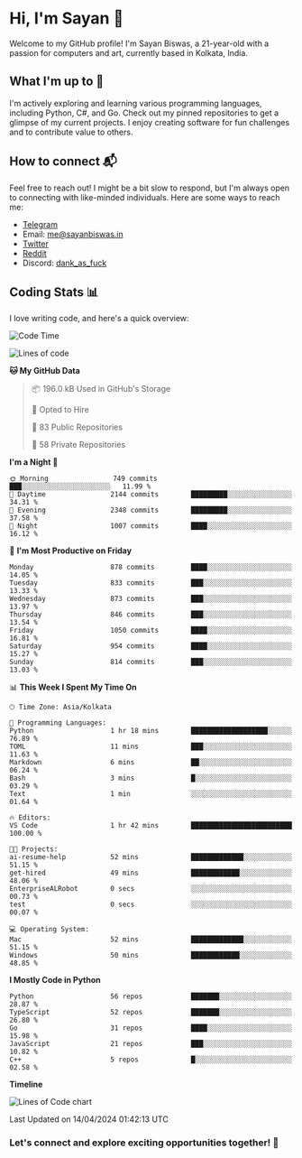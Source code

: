 # Hi, I'm Sayan 👋

Welcome to my GitHub profile! I'm Sayan Biswas, a 21-year-old with a passion for computers and art, currently based in Kolkata, India.

## What I'm up to 🚀

I'm actively exploring and learning various programming languages, including Python, C#, and Go. Check out my pinned repositories to get a glimpse of my current projects. I enjoy creating software for fun challenges and to contribute value to others.

## How to connect 📬

Feel free to reach out! I might be a bit slow to respond, but I'm always open to connecting with like-minded individuals. Here are some ways to reach me:

- [Telegram](https://t.me/dank_as_fuck)
- Email: [me@sayanbiswas.in](mailto:me@sayanbiswas.in)
- [Twitter](https://twitter.com/TheDankDel)
- [Reddit](https://www.reddit.com/user/dank_as_fuck_/)
- Discord: [dank_as_fuck](https://discordapp.com/users/506536929152466945)

## Coding Stats 📊

I love writing code, and here's a quick overview:

<!--START_SECTION:waka-->
![Code Time](http://img.shields.io/badge/Code%20Time-1%2C584%20hrs%2022%20mins-blue)

![Lines of code](https://img.shields.io/badge/From%20Hello%20World%20I%27ve%20Written-5.7%20million%20lines%20of%20code-blue)

**🐱 My GitHub Data** 

> 📦 196.0 kB Used in GitHub's Storage 
 > 
> 💼 Opted to Hire
 > 
> 📜 83 Public Repositories 
 > 
> 🔑 58 Private Repositories 
 > 
**I'm a Night 🦉** 

```text
🌞 Morning                749 commits         ███░░░░░░░░░░░░░░░░░░░░░░   11.99 % 
🌆 Daytime                2144 commits        █████████░░░░░░░░░░░░░░░░   34.31 % 
🌃 Evening                2348 commits        █████████░░░░░░░░░░░░░░░░   37.58 % 
🌙 Night                  1007 commits        ████░░░░░░░░░░░░░░░░░░░░░   16.12 % 
```
📅 **I'm Most Productive on Friday** 

```text
Monday                   878 commits         ████░░░░░░░░░░░░░░░░░░░░░   14.05 % 
Tuesday                  833 commits         ███░░░░░░░░░░░░░░░░░░░░░░   13.33 % 
Wednesday                873 commits         ███░░░░░░░░░░░░░░░░░░░░░░   13.97 % 
Thursday                 846 commits         ███░░░░░░░░░░░░░░░░░░░░░░   13.54 % 
Friday                   1050 commits        ████░░░░░░░░░░░░░░░░░░░░░   16.81 % 
Saturday                 954 commits         ████░░░░░░░░░░░░░░░░░░░░░   15.27 % 
Sunday                   814 commits         ███░░░░░░░░░░░░░░░░░░░░░░   13.03 % 
```


📊 **This Week I Spent My Time On** 

```text
🕑︎ Time Zone: Asia/Kolkata

💬 Programming Languages: 
Python                   1 hr 18 mins        ███████████████████░░░░░░   76.89 % 
TOML                     11 mins             ███░░░░░░░░░░░░░░░░░░░░░░   11.63 % 
Markdown                 6 mins              ██░░░░░░░░░░░░░░░░░░░░░░░   06.24 % 
Bash                     3 mins              █░░░░░░░░░░░░░░░░░░░░░░░░   03.29 % 
Text                     1 min               ░░░░░░░░░░░░░░░░░░░░░░░░░   01.64 % 

🔥 Editors: 
VS Code                  1 hr 42 mins        █████████████████████████   100.00 % 

🐱‍💻 Projects: 
ai-resume-help           52 mins             █████████████░░░░░░░░░░░░   51.15 % 
get-hired                49 mins             ████████████░░░░░░░░░░░░░   48.06 % 
EnterpriseALRobot        0 secs              ░░░░░░░░░░░░░░░░░░░░░░░░░   00.73 % 
test                     0 secs              ░░░░░░░░░░░░░░░░░░░░░░░░░   00.07 % 

💻 Operating System: 
Mac                      52 mins             █████████████░░░░░░░░░░░░   51.15 % 
Windows                  50 mins             ████████████░░░░░░░░░░░░░   48.85 % 
```

**I Mostly Code in Python** 

```text
Python                   56 repos            ███████░░░░░░░░░░░░░░░░░░   28.87 % 
TypeScript               52 repos            ███████░░░░░░░░░░░░░░░░░░   26.80 % 
Go                       31 repos            ████░░░░░░░░░░░░░░░░░░░░░   15.98 % 
JavaScript               21 repos            ███░░░░░░░░░░░░░░░░░░░░░░   10.82 % 
C++                      5 repos             █░░░░░░░░░░░░░░░░░░░░░░░░   02.58 % 
```



**Timeline**

![Lines of Code chart](https://raw.githubusercontent.com/Dank-del/Dank-del/main/assets/bar_graph.png)


 Last Updated on 14/04/2024 01:42:13 UTC
<!--END_SECTION:waka-->

### Let's connect and explore exciting opportunities together! 🚀
